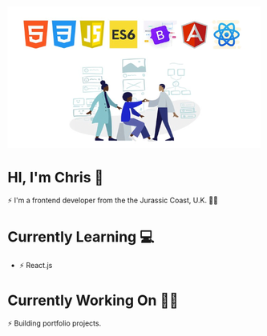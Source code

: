 ![](fewd.jpg)

# HI, I'm Chris 👋

⚡ I'm a frontend developer from the the Jurassic Coast, U.K. 🏄‍♂️

# Currently Learning 💻
- ⚡ React.js 

# Currently Working On 👨‍🔧
⚡ Building portfolio projects.

